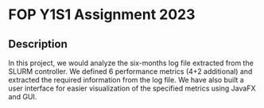 # FOP Y1S1 Assignment 2023

## Description
In this project, we would analyze the six-months log file extracted from the SLURM controller.
We defined 6 performance metrics (4+2 additional) and extracted the required information from
the log file. We have also built a user interface for easier visualization of the specified metrics
using JavaFX and GUI.
